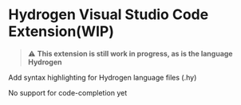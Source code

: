 # Hydrogen Visual Studio Code Extension(WIP)

> :warning: **This extension is still work in
> progress, as is the language Hydrogen**

Add syntax highlighting for Hydrogen language files (.hy)

No support for code-completion yet
